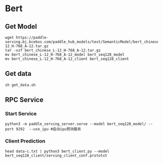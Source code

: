 # Bert

## Get Model

```
wget https://paddle-serving.bj.bcebos.com/paddle_hub_models/text/SemanticModel/bert_chinese_L-12_H-768_A-12.tar.gz
tar -xzf bert_chinese_L-12_H-768_A-12.tar.gz
mv bert_chinese_L-12_H-768_A-12_model bert_seq128_model
mv bert_chinese_L-12_H-768_A-12_client bert_seq128_client
```

## Get data

```
sh get_data.sh
```

## RPC Service

### Start Service

```
python3 -m paddle_serving_server.serve --model bert_seq128_model/ --port 9292  --use_ipu #启动ipu预测服务

```

### Client Prediction

```
head data-c.txt | python3 bert_client.py --model bert_seq128_client/serving_client_conf.prototxt
```
